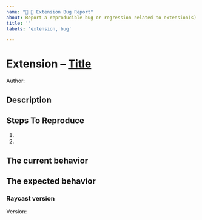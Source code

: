 ```yaml
---
name: "🧩 🐞 Extension Bug Report"
about: Report a reproducible bug or regression related to extension(s) published in the Store
title: ''
labels: 'extension, bug'

---
```


<!--
  Please provide a proper link to the extension.
  Example: `# Extension – [API Icon List](https://github.com/raycast/extensions/tree/main/extensions/api-icon-list)`.
-->
# Extension – [Title](https://github.com/raycast/extensions/tree/main/extensions/*)
<!--
  Please mention the extension's author here. 
  You can check an author's handle by looking at the very first commit with the extension.
  Example: `Author: @mattisssa`.
-->
Author: 


<!--
  Please provide a clear and concise description of what the bug is. Include
  screenshots if needed. Please test using the latest version of the extension, Raycast and API.
-->
## Description


## Steps To Reproduce

1.
2.

<!--
  Your bug will get fixed much faster if the extension author can easily reproduce it. Issues without reproduction steps may be immediately closed as not actionable.
-->

## The current behavior


## The expected behavior

### Raycast version
Version: 
